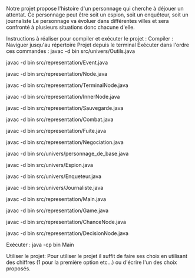Notre projet propose l'histoire d'un personnage qui cherche à déjouer un attentat. 
Ce personnage peut être soit un espion, soit un enquêteur, soit un journaliste 
Le personnage va évoluer dans différentes villes et sera confronté à plusieurs situations donc chacune d'elle. 

Instructions à réaliser pour compiler et exécuter le projet : 
Compiler : 
Naviguer jusqu'au répertoire Projet depuis le terminal 
Exécuter dans l'ordre ces commandes : 
javac -d bin src/univers/Outils.java 

javac -d bin src/representation/Event.java 

javac -d bin src/representation/Node.java 

javac -d bin src/representation/TerminalNode.java 

javac -d bin src/representation/InnerNode.java 

javac -d bin src/representation/Sauvegarde.java

javac -d bin src/representation/Combat.java 

javac -d bin src/representation/Fuite.java 

javac -d bin src/representation/Negociation.java

javac -d bin src/univers/personnage_de_base.java 

javac -d bin src/univers/Espion.java 

javac -d bin src/univers/Enqueteur.java 

javac -d bin src/univers/Journaliste.java 

javac -d bin src/representation/Main.java 

javac -d bin src/representation/Game.java 

javac -d bin src/representation/ChanceNode.java 

javac -d bin src/representation/DecisionNode.java 


Exécuter : 
java -cp bin Main 


Utiliser le projet: 
Pour utiliser le projet il suffit de faire ses choix en utilisant des chiffres (1 pour la première option etc...) ou d'écrire l'un des choix proposés. 
